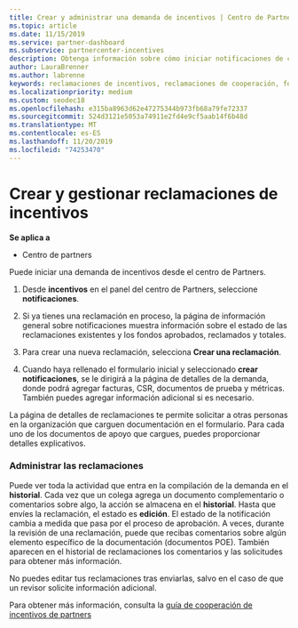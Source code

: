 ```yaml
---
title: Crear y administrar una demanda de incentivos | Centro de Partners
ms.topic: article
ms.date: 11/15/2019
ms.service: partner-dashboard
ms.subservice: partnercenter-incentives
description: Obtenga información sobre cómo iniciar notificaciones de cooperabilidad de incentivos del centro de Partners. Puedes ver toda la actividad que entra en la creación de tu reclamación en Historial.
author: LauraBrenner
ms.author: labrenne
keywords: reclamaciones de incentivos, reclamaciones de cooperación, fondos de cooperación
ms.localizationpriority: medium
ms.custom: seodec18
ms.openlocfilehash: e315ba8963d62e47275344b973fb68a79fe72337
ms.sourcegitcommit: 524d3121e5053a74911e2fd4e9cf5aab14f6b48d
ms.translationtype: MT
ms.contentlocale: es-ES
ms.lasthandoff: 11/20/2019
ms.locfileid: "74253470"
---
```

# <a name="create-and-manage-an-incentives-claim"></a>Crear y gestionar reclamaciones de incentivos

**Se aplica a**
- Centro de partners

Puede iniciar una demanda de incentivos desde el centro de Partners. 

1. Desde **incentivos** en el panel del centro de Partners, seleccione **notificaciones**.

2.  Si ya tienes una reclamación en proceso, la página de información general sobre notificaciones muestra información sobre el estado de las reclamaciones existentes y los fondos aprobados, reclamados y totales.

3.  Para crear una nueva reclamación, selecciona **Crear una reclamación**.

4.  Cuando haya rellenado el formulario inicial y seleccionado **crear notificaciones**, se le dirigirá a la página de detalles de la demanda, donde podrá agregar facturas, CSR, documentos de prueba y métricas. También puedes agregar información adicional si es necesario.

La página de detalles de reclamaciones te permite solicitar a otras personas en la organización que carguen documentación en el formulario. Para cada uno de los documentos de apoyo que cargues, puedes proporcionar detalles explicativos. 

### <a name="manage-your-claims"></a>Administrar las reclamaciones

Puede ver toda la actividad que entra en la compilación de la demanda en el **historial**. Cada vez que un colega agrega un documento complementario o comentarios sobre algo, la acción se almacena en el **historial**. Hasta que envíes la reclamación, el estado es **edición**. El estado de la notificación cambia a medida que pasa por el proceso de aprobación. A veces, durante la revisión de una reclamación, puede que recibas comentarios sobre algún elemento específico de la documentación (documentos POE). También aparecen en el historial de reclamaciones los comentarios y las solicitudes para obtener más información. 

No puedes editar tus reclamaciones tras enviarlas, salvo en el caso de que un revisor solicite información adicional.

Para obtener más información, consulta la [guía de cooperación de incentivos de partners](https://assets.microsoft.com/coop-guidebook.pdf)
